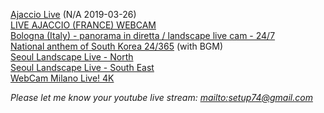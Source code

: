 [Ajaccio Live](https://www.youtube.com/watch?v=sDNHnV4gL6k) (N/A 2019-03-26)  
[LIVE AJACCIO (FRANCE) WEBCAM](https://www.youtube.com/watch?v=6qPuAnOn1H8)  
[Bologna (Italy) - panorama in diretta / landscape live cam - 24/7](https://www.youtube.com/watch?v=K6_qnay-zQU)  
[National anthem of South Korea 24/365](https://www.youtube.com/watch?v=7UgBPJ_QOEY) (with BGM)  
[Seoul Landscape Live - North](http://www.youtube.com/watch?v=i1YvOuuliTk)  
[Seoul Landscape Live - South East](https://www.youtube.com/watch?v=JOAJlnmcCMY)  
[WebCam Milano Live! 4K](https://www.youtube.com/watch?v=axH1UxsrWmc)  

*Please let me know your youtube live stream: [mailto:setup74@gmail.com](mailto:setup74@gmail.com?subject=World%20Landscpae%20Live%20Registration)*
